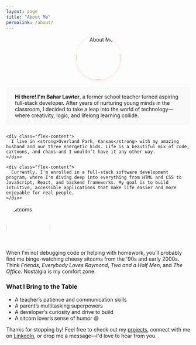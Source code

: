```yaml
---
layout: page
title: "About Me"
permalink: /about/
---
```


<div style="text-align:center; margin-bottom:20px;">
  <img src="/assets/Bahar.svg" alt="About Me" width="120" style="border-radius:50%; box-shadow:0 2px 8px rgba(209, 51, 51, 0.15);"/>
</div>

<div style="background:#f9f9f9; padding:18px 24px; border-radius:10px; margin-bottom:24px;">
  <strong>Hi there! I'm Bahar Lawter</strong>, a former school teacher turned aspiring full-stack developer. After years of nurturing young minds in the classroom, I decided to take a leap into the world of technology—where creativity, logic, and lifelong learning collide.
</div>

<div class="flex-container">
  
   
    <div class="flex-content">
      I live in <strong>Overland Park, Kansas</strong> with my amazing husband and our three energetic kids. Life is a beautiful mix of code, cartoons, and chaos—and I wouldn’t have it any other way.
    </div>
  </div>
  
   
    <div class="flex-content">
      Currently, I'm enrolled in a full-stack software development program, where I'm diving deep into everything from HTML and CSS to JavaScript, React, and backend frameworks. My goal is to build intuitive, accessible applications that make life easier and more enjoyable for real people.
    </div>
  </div>
  <div class="flex-row reverse">
    <div class="flex-img">
      <img src="https://images.unsplash.com/photo-1461749280684-dccba630e2f6?auto=format&fit=crop&w=400&q=80" alt="Sitcoms" width="120" style="border-radius:50%;"/>
    </div>
    <div class="flex-content">
      When I'm not debugging code or helping with homework, you’ll probably find me binge-watching cheesy sitcoms from the '90s and early 2000s. Think <em>Friends</em>, <em>Everybody Loves Raymond</em>, <em>Two and a Half Men</em>, and <em>The Office</em>. Nostalgia is my comfort zone.
    </div>
  </div>
</div>

### What I Bring to the Table

- A teacher’s patience and communication skills
- A parent’s multitasking superpowers
- A developer’s curiosity and drive to build
- A sitcom lover’s sense of humor 😄

Thanks for stopping by! Feel free to check out my [projects](./ProjectWork.md), connect with me on [LinkedIn](https://www.linkedin.com/in/baharlawter), or drop me a message—I'd love to hear from you.
